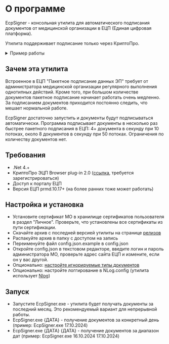﻿# О программе
EcpSigner - консольная утилита для автоматического подписания документов от медицинской организации в ЕЦП (Единая цифровая платформа).

Утилита поддерживает подписание только через КриптоПро.
<details>
  <summary>Пример работы</summary>
  Запуск без параметров, задано подписание в 10 потоков:

  ![Пример работы](img/console_output.png)

  Программа взяла месяц с текущего дня, получила 402 документа, выбрала те, которые нужно подписывать, нашла у пользователя сертификат и подписала 231 документ в 10 потоков. Через минуту все действия были повторены и было подписано 2 новых документа. При подписании 2 документов были получены ошибки, в следующих попытках подписания программа их будет игнорировать.
</details>

## Зачем эта утилита
Встроенное в ЕЦП "Пакетное подписание данных ЭП" требует от администратора медицинской организации регулярного выполнения однотипных действий. Кроме того, при большом количестве документов пакетное подписание начинает работать очень медленно. За подписанием документов приходится постоянно следить, что мешает нормальной работе.

EcpSigner достаточно запустить и документы будут подписываться автоматически. Программа подписывает документы в несколько раз быстрее пакетного подписания в ЕЦП: 4+ документа в секунду при 10 потоках, около 8 документов в секунду при 50 потоках. Ограничения по количеству документов нет.

## Требования
* .Net 4.+
* КриптоПро ЭЦП Browser plug-in 2.0 ([ссылка](https://cryptopro.ru/products/cades/downloads), требуется зарегистрироваться)
* Доступ к порталу ЕЦП
* Версия ЕЦП prmd.10.17+ (на более ранних тоже может работать)

## Настройка и установка
* Установите сертификат МО в хранилище сертификатов пользователя в раздел "Личное". Проверьте, что установлены все сертификаты из пути сертификации.
* Скачайте архив с последней версией утилиты на странице [релизов](https://github.com/alkrev/EcpSigner/releases)
* Распакуйте архив в папку с доступом на запись
* Переименуйте файл config.json.example в config.json
* Откройте config.json в текстовом редакторе, введите логин и пароль администратора МО, проверьте адрес сайта ЕЦП и измените, если он у вас другой.
* Опционально: [настройте игнорируемые типы документов](https://github.com/alkrev/EcpSigner/wiki/%D0%9D%D0%B0%D1%81%D1%82%D1%80%D0%BE%D0%B9%D0%BA%D0%B0-%D0%B8%D0%B3%D0%BD%D0%BE%D1%80%D0%B8%D1%80%D1%83%D0%B5%D0%BC%D1%8B%D1%85-%D1%82%D0%B8%D0%BF%D0%BE%D0%B2-%D0%B4%D0%BE%D0%BA%D1%83%D0%BC%D0%B5%D0%BD%D1%82%D0%BE%D0%B2)
* Опционально: настройте логгирование в NLog.config (утилита использует [Nlog](https://nlog-project.org/))

## Запуск
* Запустите EcpSigner.exe - утилита будет получать документы за последний месяц. Это рекомендуемый вариант для непрерывной работы.
* EcpSigner.exe {ДАТА} - получение документов за конкретный день (пример: EcpSigner.exe 17.10.2024)
* EcpSigner.exe {ДАТА} {ДАТА} - получение документов за диапазон дат (пример: EcpSigner.exe 16.10.2024 17.10.2024)
